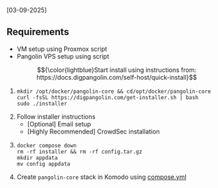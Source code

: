 [03-09-2025]
## Requirements
- VM setup using Proxmox script
- Pangolin VPS setup using script

$${\color{lightblue}Start install using instructions from: https://docs.digpangolin.com/self-host/quick-install}$$
1. ```
   mkdir /opt/docker/pangolin-core && cd/opt/docker/pangolin-core
   curl -fsSL https://digpangolin.com/get-installer.sh | bash
   sudo ./installer
   ```
2. Follow installer instructions
   - [Optional] Email setup
   - [Highly Recommended] CrowdSec installation
3. ```
   docker compose down
   rm -rf installer && rm -rf config.tar.gz
   mkdir appdata
   mv config appdata
   ```
4. Create `pangolin-core` stack in Komodo using [compose.yml](https://github.com/platnub/titan-server/blob/main/docker/containers/pangolin/compose.yml)
